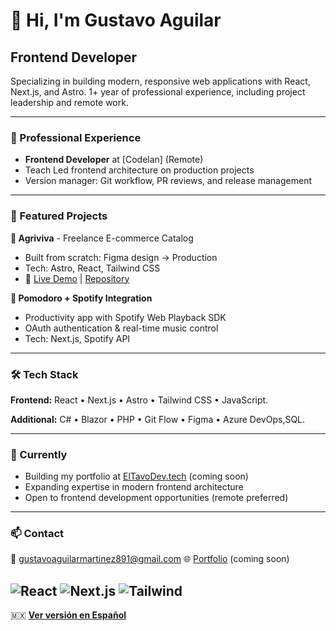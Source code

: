 # 👋 Hi, I'm Gustavo Aguilar

## Frontend Developer 

Specializing in building modern, responsive web applications with React, Next.js, and Astro. 
1+ year of professional experience, including project leadership and remote work.

---

### 💼 Professional Experience
- **Frontend Developer** at [Codelan] (Remote)
- Teach Led frontend architecture on production projects
- Version manager: Git workflow, PR reviews, and release management

---

### 🚀 Featured Projects

**🛒 Agriviva** - Freelance E-commerce Catalog
- Built from scratch: Figma design → Production
- Tech: Astro, React, Tailwind CSS
- 🔗 [Live Demo](https://www.agriviva.com.mx/) | [Repository](https://github.com/gustavo234124/Agriviva)

**🎵 Pomodoro + Spotify Integration**
- Productivity app with Spotify Web Playback SDK
- OAuth authentication & real-time music control
- Tech: Next.js, Spotify API
---

### 🛠️ Tech Stack

**Frontend:** React • Next.js • Astro • Tailwind CSS • JavaScript.

**Additional:** C# • Blazor • PHP • Git Flow • Figma • Azure DevOps,SQL.

---

### 🌱 Currently
- Building my portfolio at [ElTavoDev.tech](https://eltavodev.tech) (coming soon)
- Expanding expertise in modern frontend architecture
- Open to frontend development opportunities (remote preferred)

---

### 📫 Contact
📧 gustavoaguilarmartinez891@gmail.com
🌐 [Portfolio](https://eltavodev.tech) (coming soon)

![React](https://img.shields.io/badge/React-20232A?style=for-the-badge&logo=react&logoColor=61DAFB)
![Next.js](https://img.shields.io/badge/Next.js-000000?style=for-the-badge&logo=next.js&logoColor=white)
![Tailwind](https://img.shields.io/badge/Tailwind_CSS-38B2AC?style=for-the-badge&logo=tailwind-css&logoColor=white)
---
🇲🇽 **[Ver versión en Español](./README.ES.md)**
